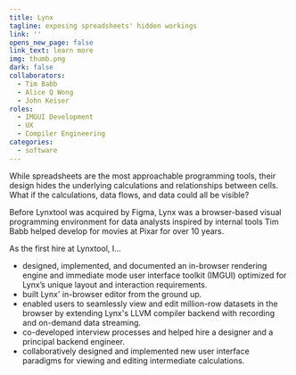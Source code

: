 ```yaml
---
title: Lynx
tagline: exposing spreadsheets' hidden workings
link: ''
opens_new_page: false
link_text: learn more
img: thumb.png
dark: false
collaborators:
  - Tim Babb
  - Alice Q Wong
  - John Keiser
roles:
  - IMGUI Development
  - UX
  - Compiler Engineering
categories:
  - software
---
```


While spreadsheets are the most approachable programming tools, their design hides the underlying calculations and relationships between cells. What if the calculations, data flows, and data could all be visible?

Before Lynxtool was acquired by Figma, Lynx was a browser-based visual programming environment for data analysts inspired by internal tools Tim Babb helped develop for movies at Pixar for over 10 years.

As the first hire at Lynxtool, I...
- designed, implemented, and documented an in-browser rendering engine and immediate mode user interface toolkit (IMGUI) optimized for Lynx’s unique layout and interaction requirements.
- built Lynx' in-browser editor from the ground up.
- enabled users to seamlessly view and edit million-row datasets in the browser by extending Lynx's LLVM compiler backend with recording and on-demand data streaming.
- co-developed interview processes and helped hire a designer and a principal backend engineer.
- collaboratively designed and implemented new user interface paradigms for viewing and editing intermediate calculations.
